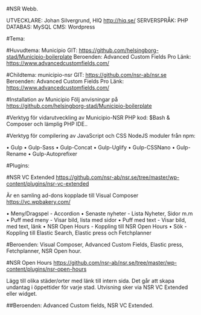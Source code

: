 #NSR Webb.

UTVECKLARE: Johan Silvergrund, HIQ http://hiq.se/
SERVERSPRÅK: PHP
DATABAS: MySQL
CMS: Wordpress

#Tema: 

#Huvudtema: Municipio 
GIT: https://github.com/helsingborg-stad/Municipio-boilerplate
Beroenden: Advanced Custom Fields Pro 
Länk: https://www.advancedcustomfields.com/

#Childtema: municipio-nsr 
GIT: https://github.com/nsr-ab/nsr.se
Beroenden: Advanced Custom Fields Pro 
Länk: https://www.advancedcustomfields.com/

 
#Installation av Municipio
Följ anvisningar på https://github.com/helsingborg-stad/Municipio-boilerplate

#Verktyg för vidarutveckling av Municipio-NSR PHP kod:
$Bash & Composer och lämplig PHP IDE..

#Verktyg för compilering av JavaScript och CSS
NodeJS moduler från npm:

•	Gulp
•	Gulp-Sass
•	Gulp-Concat
•	Gulp-Uglify
•	Gulp-CSSNano
•	Gulp-Rename
•	Gulp-Autoprefixer


#Plugins:

#NSR VC Extended
https://github.com/nsr-ab/nsr.se/tree/master/wp-content/plugins/nsr-vc-extended

Är en samling ad-dons kopplade till Visual Composer https://vc.wpbakery.com/

•	Meny/Dragspel	- Accordion
•	Senaste nyheter	- Lista Nyheter, Sidor m.m
•	Puff med meny	- Visar bild, lista med sidor
•	Puff med text	- Visar bild, med text, länk
•	NSR Open Hours	- Koppling till NSR Open Hours
•	Sök		- Koppling till Elastic Search, Elastic press och Fetchplanner

#Beroenden:
Visual Composer, Advanced Custom Fields, Elastic press, Fetchplanner, NSR Open hour.


#NSR Open Hours
https://github.com/nsr-ab/nsr.se/tree/master/wp-content/plugins/nsr-open-hours

Lägg till olika städer/orter med länk till intern sida.
Det går att skapa undantag i öppettider för varje stad. Utvisning sker via NSR VC Extended eller widget.

##Beroenden: 
Advanced Custom fields, NSR VC Extended.

